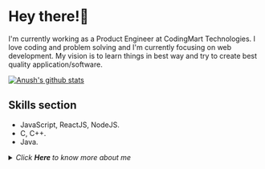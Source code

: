 # Hey there!👋

I'm currently working as a Product Engineer at CodingMart Technologies.
I love coding and problem solving and I'm currently focusing on web development. 
My vision is to learn things in best way and try to create best quality application/software.

[![Anush's github stats](https://github-readme-stats.vercel.app/api?username=aksxmtvnty9)](https://github.com/anuraghazra/github-readme-stats)

## Skills section

  - JavaScript, ReactJS, NodeJS. 
  - C, C++.
  - Java.

<details>
  <summary><i> Click <b> Here </b> to know more about me </i></summary>
  <br/>
  
  ⚡ &nbsp;  Fun fact: I code without caffine :smile:<br/>
  🔭 &nbsp; Currently working on ReactJS, Javascript, NodeJS.<br/>
  🌱 &nbsp; Learning Web3, AI(NLP), Machine Learning.<br/>
  👯 &nbsp; Looking forward to collaborate on Realtime projects.<br/>
  📫 &nbsp; Email me anush.kumar.1998@gmail.com or reach me via <a href="https://www.linkedin.com/in/anush-kumar-n-b48778145/" _blank>LinkedIn</a>
  <p>
    Check for my contributions and learning here:
    <a href="https://medium.com/@anush.kumar.1998" _blank>Medium</a>&nbsp;
    <a href="https://www.freecodecamp.org/anushkumar6" _blank>Freecodecamp</a>&nbsp;
    <a href="https://codepen.io/anushkumar06/" _blank>codepen</a>&nbsp;
    <a href="https://www.hackerrank.com/anushkumar" _blank>hackerrank</a>
  </p>
</details>

